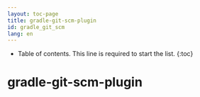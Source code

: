 ```yaml
---
layout: toc-page
title: gradle-git-scm-plugin
id: gradle_git_scm
lang: en
---
```


* Table of contents. This line is required to start the list.
{:toc}

# gradle-git-scm-plugin
